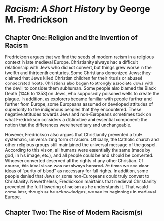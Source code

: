 # *Racism: A Short History* by George M. Fredrickson

## Chapter One: Religion and the Invention of Racism

Fredrickson argues that we find the seeds of modern racism in a religious
context in late medieval Europe.  Christianity always had a difficult
relationship with Jews who did not convert, but things grew worse in the
twelfth and thirteenth centuries.  Some Christians demonized Jews; they
claimed that Jews killed Christian children for their rituals or abused
consecrated hosts.  Christians also began to strongly associate Jews with the
devil, to consider them subhuman.  Some people also blamed the Black Death
(1346 to 1353) on Jews, who supposedly poisoned wells to create the plague.
In addition, as explorers became familiar with people further and further from
Europe, some Europeans assumed or developed attitudes of superiority to the
indigenous peoples that they encountered.  These negative attitudes towards
Jews and non-Europeans sometimes took on what Fredrickson considers
a distinctive and essential component: the notion that the differences were
hereditary and unchangeable.

However, Fredrickson also argues that Christianity prevented a truly
systematic, universalizing form of racism.  Officially, the Catholic church
and other religious groups still maintained the universal message of the
gospel.  According to this vision, all humans were essentially the same (made
by god, in his image, etc.), and all people could be and should be converted.
Whoever converted deserved all the rights of any other Christian.  Of course,
this ideal vision was not always honored.  At times we see clear ideas of
“purity of blood” as necessary for full rights.  In addition, some people
denied that Jews or some non-Europeans could truly convert to Christianity.
Nevertheless, Fredrickson maintains that medieval Christianity prevented the
full flowering of racism as he understands it.  That would come later, though
as he acknowledges, we see its beginnings in medieval Europe.


## Chapter Two: The Rise of Modern Racism(s)
